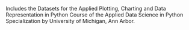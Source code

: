 Includes the Datasets for the Applied Plotting, Charting and Data Representation in Python Course of the Applied Data Science in Python Specialization by University of Michigan, Ann Arbor.
